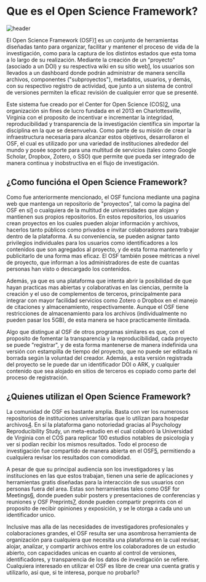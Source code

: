 # Que es el Open Science Framework?

![header](header.png)

El Open Science Framework (OSF)[1] es un conjunto de herramientas diseñadas tanto para organizar, facilitar y mantener el proceso de vida de la investigación, como para la captura de los distintos estados que esta toma a lo largo de su realización. Mediante la creación de un "proyecto" (asociado a un DOI) y su respectiva wiki en su sitio web[1], los usuarios son llevados a un dashboard donde podrán administrar de manera sencilla archivos, componentes ("subproyectos"), metadatos, usuarios, y demás, con su respectivo registro de actividad, que junto a un sistema de control de versiones permiten la eficaz revisión de cualquier error que se presenté.

Este sistema fue creado por el Center for Open Science (COS)[2], una organización sin fines de lucro fundada en el 2013 en Charlottesville, Virginia con el proposito de incentivar e incrementar la integridad, reproducibilidad y transparencia de la investigación científica sin importar la disciplina en la que se desenvuelva. Como parte de su misión de crear la infraestructura necesaria para alcanzar estos objetivos, desarrollaron el OSF, el cual es utilizado por una variedad de instituciones alrededor del mundo y posée soporte para una multitud de servicios (tales como Google Scholar, Dropbox, Zotero, o SSO) que permite que pueda ser integrado de manera continua y inobstructiva en el flujo de investigación.

## ¿Como funcióna el Open Science Framework?

Como fue anteriormente mencionado, el OSF funciona mediante una pagina web que mantenga un repositorio de "proyectos", tal como la pagina del OSF en si[1] o cualquiera de la multitud de universidades que alojan y mantienen sus propios repositorios. En estos repositorios, los usuarios crean proyectos en los cuales pueden alojar información y archivos, hacerlos tanto públicos como privados e invitar colaboradores para trabajar dentro de la plataforma. A su conveniencia, se pueden asignar tanto privilegios individuales para los usuarios como identificadores a los contenidos que son agregados al proyecto, y de esta forma mantenerlo y publicitarlo de una forma mas eficaz. El OSF también posee métricas a nivel de proyecto, que informan a los administradores de este de cuantas personas han visto o descargado los contenidos.

Además, ya que es una plataforma que intenta abrir la posibilidad de que hayan practicas mas abiertas y colaborativas en las ciencias, permite la creación y el uso de complementos de terceros, principalmente para integrar con mayor facilidad servicios como Zotero o Dropbox en el manejo de citaciones y almacenamiento, respectivamente. Aunque el OSF tiene restricciones de almacenamiento para los archivos (individualmente no pueden pasar los 5GB), de esta manera se hace practicamente ilimitada.

Algo que distingue al OSF de otros programas similares es que, con el proposito de fomentar la transparencia y la reproducibilidad, cada proyecto se puede "registrar", y de esta forma mantenerse de manera indefinida una versión con estampilla de tiempo del proyecto, que no puede ser editada ni borrada según la voluntad del creador. Además, a esta versión registrada del proyecto se le puede dar un identificador DOI o ARK, y cualquier contenido que sea alojado en sitios de terceros es copiado como parte del proceso de registración.

## ¿Quienes utilizan el Open Science Framework?

La comunidad de OSF es bastante amplia. Basta con ver los numerosos repositorios de instituciones universitarias que lo utilizan para hospedar archivos[4]. En sí la plataforma gano notoriedad gracias al Psychology Reproducibility Study, un meta-estudio en el cual colaboró la Universidad de Virginia con el COS para replicar 100 estudios notables de psicología y ver si podían recibir los mismos resultados. Todo el proceso de investigación fue compartido de manera abierta en el OSF[5], permitiendo a cualquiera revisar los resultados con comodidad. 

A pesar de que su principal audiencia son los investigadores y las instituciones en las que estos trabajan, tienen una serie de aplicaciones y herramientas gratis diseñadas para la interacción de sus usuarios con personas fuera del area. Estas son herramientas tales como OSF for Meetings[6], donde pueden subir posters y presentaciones de conferencias y reuniones y OSF Preprints[7], donde pueden compartir preprints con el proposito de recibir opiniones y exposición, y se le otorga a cada uno un identificador unico.

Inclusive mas alla de las necesidades de investigadores profesionales y colaboraciones grandes, el OSF resulta ser una asombrosa herramienta de organización para cualquiera que necesita una plataforma en la cual revisar, alojar, analizar, y compartir archivos entre los colaboradores de un estudio abierto, con capacidades unicas en cuanto al control de versiones, identificadores, y transparencia de los datos de investigación se refiere. Cualquiera interesado en utilizar el OSF es libre de crear una cuenta gratis y utilizarlo, así que, si te interesa, porque no probarlo?

[1]: https://osf.io "Open Science Framework"
[2]: https://cos.io "Center for Open Science"
[3]: https://docs.google.com/document/d/1HWJxPkyuMo49uzhEsvK5HxhyrSFR3Ys625NqHY3zmsk/ "COS: Organization and Agenda"
[4]: https://osf.io/institutions?view_only= "OSF Institutions"
[5]: http://osf.io/ezum7 "Estimating the Reproducibility of Psychological Science"
[6]: https://osf.io/meetings "OSF for Meetings"
[7]: https://osf.io/preprints "OSF Preprints" 
